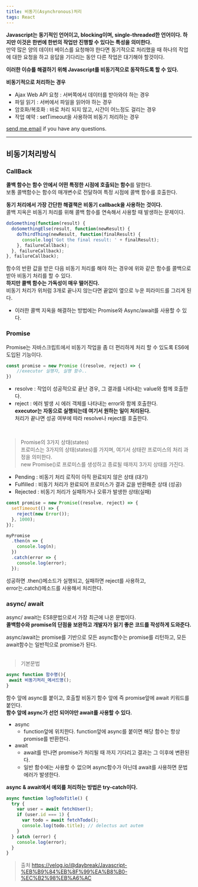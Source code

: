 ```yaml
---
title: 비동기(Asynchronous)처리
tags: React
---
```


**Javascript는 동기적인 언어이고, blocking이며, single-threaded한 언어이다. 하지만 이것은 한번에 한번의 작업만 진행할 수 있다는 특성을 의미한다.**  
만약 많은 양의 데이터 베이스를 요청해야 한다면 동기적으로 처리했을 때 하나의 작업에 대한 요청을 하고 응답을 기다리는 동안 다른 작업은 대기해야 할것이다.  

**이러한 이슈를 해결하기 위해 Javascript를 비동기적으로 동작하도록 할 수 있다.**  

**비동기적으로 처리하는 경우**  
* Ajax Web API 요청 : 서버쪽에서 데이터를 받아와야 하는 경우
* 파일 읽기 : 서버에서 파일을 읽어야 하는 경우
* 암호화/복호화 : 바로 처리 되지 않고, 시간이 어느정도 걸리는 경우
* 작업 예약 : setTimeout을 사용하여 비동기 처리하는 경우  


[send me email](mailto:jewel7492@gmail.com) if you have any questions.

<!--more-->

---

## 비동기처리방식  

### CallBack  
**콜백 함수는 함수 안에서 어떤 특정한 시점에 호출되는 함수**를 말한다.  
보통 콜백함수는 함수의 매개변수로 전달하여 특정 시점에 콜백 함수를 호출한다.  

**동기 처리에서 가장 간단한 해결책은 비동기 callback을 사용하는 것이다.**  
콜백 지옥은 비동기 처리를 위해 콜백 함수를 연속해서 사용할 때 발생하는 문제이다.  

```javascript
doSomething(function(result) {
  doSomethingElse(result, function(newResult) {
    doThirdThing(newResult, function(finalResult) {
      console.log('Got the final result: ' + finalResult);
    }, failureCallback);
  }, failureCallback);
}, failureCallback);
```

함수의 반환 값을 받은 다음 비동기 처리를 해야 하는 경우에 위와 같은 함수를 콜백으로 받아 비동기 처리를 할 수 있다.  
**하지만 콜백 함수는 가독성이 매우 떨어진다.**  
비동기 처리가 위처럼 3개로 끝나지 않는다면 끝없이 옆으로 누운 피라미드를 그리게 된다.

* 이러한 콜백 지옥을 해결하는 방법에는 Promise와 Async/await를 사용할 수 있다.  

### Promise  
Promise는 자바스크립트에서 비동기 작업을 좀 더 편리하게 처리 할 수 있도록 ES6에 도입된 기능이다.  

```javascript
const promise = new Promise ((resolve, reject) => {
	//executor 실행자, 실행 함수.. 
})
```

* resolve : 작업이 성공적으로 끝난 경우, 그 결과를 나타내는 value와 함께 호출한다.
* reject : 에러 발생 시 에러 객체를 나타내는 error와 함께 호출한다.  
**executor는 자동으로 실행되는데 여기서 원하는 일이 처리된다.**  
처리가 끝나면 성공 여부에 따라 resolve나 reject를 호출한다.  
</br>

> Promise의 3가지 상태(states)  
프로미스는 3가지의 상태(states)를 가지며, 여기서 상태란 프로미스의 처리 과정을 의미한다.  
new Promise()로 프로미스를 생성하고 종료될 때까지 3가지 상태를 가진다.  
* Pending : 비동기 처리 로직이 아직 완료되지 않은 상태 (대기)
* Fulfilled : 비동기 처리가 완료되어 프로미스가 결과 값을 반환해준 상태 (성공)
* Rejected : 비동기 처리가 실패하거나 오류가 발생한 상태(실패)

```javascript
const promise = new Promise((resolve, reject) => {
  setTimeout(() => {
    reject(new Error());
  }, 1000);
});

myPromise
  .then(n => {
    console.log(n);
  })
  .catch(error => {
    console.log(error);
  });
```
성공하면 .then()메소드가 실행되고, 실패하면 reject를 사용하고,  
error는.catch()메소드를 사용해서 처리한다.  

### async/ await  
async/ await는 ES8문법으로서 가장 최근에 나온 문법이다.  
**콜백함수와 promise의 단점을 보완하고 개발자가 읽기 좋은 코드를 작성하게 도와준다.**  

async/await는 promise를 기반으로 모든 async함수는 promise를 리턴하고, 모든 await함수는 일반적으로 promise가 된다.  
</br>

> 기본문법
```javascript
async function 함수명(){
 await 비동기처리_메서드명();
}
```
함수 앞에 async를 붙이고, 호출할 비동기 함수 앞에 즉 promise앞에 await 키워드를 붙인다.  
**함수 앞에 async가 선언 되어야만 await를 사용할 수 있다.**  

* async  
  * function앞에 위치한다. function앞에 async를 붙이면 해당 함수는 항상 promise를 반환한다.  
* await  
  * await를 만나면 promise가 처리될 때 까지 기다리고 결과는 그 이후에 변환된다.  
  * 일반 함수에는 사용할 수 없으며 async함수가 아닌데 await를 사용하면 문법 에러가 발생한다.  

**async & await에서 예외를 처리하는 방법은 try-catch이다.**  
```javascript
async function logTodoTitle() {
  try {
    var user = await fetchUser();
    if (user.id === 1) {
      var todo = await fetchTodo();
      console.log(todo.title); // delectus aut autem
    }
  } catch (error) {
    console.log(error);
  }
}
```

> 출처
https://velog.io/@daybreak/Javascript-%EB%B9%84%EB%8F%99%EA%B8%B0-%EC%B2%98%EB%A6%AC